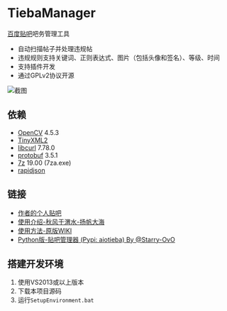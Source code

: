 TiebaManager
=========

[百度贴吧](https://tieba.baidu.com/)吧务管理工具  

* 自动扫描帖子并处理违规帖
* 违规规则支持关键词、正则表达式、图片（包括头像和签名）、等级、时间
* 支持插件开发
* 通过GPLv2协议开源

![截图](https://raw.githubusercontent.com/wiki/xfgryujk/TiebaManager/images/snapshot.png)


依赖
---------

* [OpenCV](http://opencv.org/) 4.5.3
* [TinyXML2](http://www.grinninglizard.com/tinyxml2/index.html)
* [libcurl](https://curl.haxx.se/libcurl/) 7.78.0
* [protobuf](https://github.com/protocolbuffers/protobuf/releases) 3.5.1
* [7z](https://www.7-zip.org/) 19.00 (7za.exe)
* [rapidjson](http://rapidjson.org/)

链接
---------

* [作者的个人贴吧](https://tieba.baidu.com/f?kw=%D2%BB%B8%F6%BC%AB%C6%E4%D2%FE%C3%D8%D6%BB%D3%D0xfgryujk%D6%AA%B5%C0%B5%C4%B5%D8%B7%BD)
* [使用介绍-秋风于渭水-扬帆大海](https://www.tjsky.net/?p=58)
* [使用方法-原版WIKI](https://github.com/xfgryujk/TiebaManager/wiki/%E5%A6%82%E4%BD%95%E4%BD%BF%E7%94%A8)
* [Python版-贴吧管理器 (Pypi: aiotieba) By @Starry-OvO](https://github.com/Starry-OvO/aiotieba)


搭建开发环境
---------

1. 使用VS2013或以上版本
2. 下载本项目源码
3. 运行`SetupEnvironment.bat`
